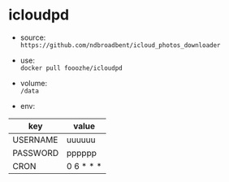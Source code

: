 # icloudpd
- source:  
`https://github.com/ndbroadbent/icloud_photos_downloader`

- use:  
`docker pull fooozhe/icloudpd`

- volume:  
`/data`

- env:  

| key | value |
| ------ | ------ |
| USERNAME | uuuuuu |
| PASSWORD | pppppp | 
| CRON | 0 6 * * * | 
